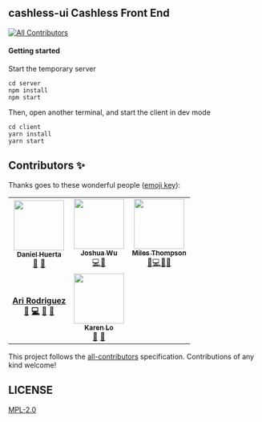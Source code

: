 ## cashless-ui Cashless Front End 

<!-- ALL-CONTRIBUTORS-BADGE:START - Do not remove or modify this section -->
[![All Contributors](https://img.shields.io/badge/all_contributors-5-orange.svg?style=flat-square)](#contributors-)
<!-- ALL-CONTRIBUTORS-BADGE:END -->


#### Getting started

Start the temporary server

```
cd server
npm install
npm start
```

Then, open another terminal, and start the client in dev mode

```
cd client
yarn install
yarn start
```


## Contributors ✨

Thanks goes to these wonderful people ([emoji key](https://allcontributors.org/docs/en/emoji-key)):

<!-- ALL-CONTRIBUTORS-LIST:START - Do not remove or modify this section -->
<!-- prettier-ignore-start -->
<!-- markdownlint-disable -->
<table>    <tr>        <td align="center"><a href="https://www.linkedin.com/in/daniel-huerta-34868631/"><img src="https://avatars0.githubusercontent.com/u/53913596?v=4" width="100px;" alt="" /><br /><sub><b>Daniel Huerta</b></sub></a><br />          <a href="#ideas-DAHuerta" title="Ideas, Planning, & Feedback">🤔</a>          <a href="#projectManagement-DAHuerta" title="Project Management">📆</a>        </td><td align="center"><a href="http://joshuawu.me/"><img src="https://avatars2.githubusercontent.com/u/12107969?v=4" width="100px;" alt="" /><br /><sub><b>Joshua Wu</b></sub></a><br /><a href="https://github.com/CashlessSociety/cashless-ui/commits?author=jwu910" title="Code">💻</a><a href="https://github.com/CashlessSociety/cashless-ui/pulls?q=is%3Apr+reviewed-by%3Ajwu910" title="Reviewed Pull Requests">👀</a>        </td>        <td align="center"><a href="http://goodbright.nz"><img src="https://avatars2.githubusercontent.com/u/166867?v=4" width="100px;" alt="" /><br /><sub><b>Miles Thompson</b></sub></a><br /><a href="#ideas-utunga" title="Ideas, Planning, & Feedback">🤔</a><a href="https://github.com/CashlessSociety/cashless-ui/commits?author=utunga" title="Code">💻</a><a href="https://github.com/CashlessSociety/cashless-ui/pulls?q=is%3Apr+reviewed-by%3Autunga" title="Reviewed Pull Requests">👀</a><a href="#business-utunga" title="Business development">💼</a></td>      </tr>      <tr>        <td align="center"><a href="#pablo"><b>Ari Rodriguez</a><br />          <a href="#ideas-ari" title="Ideas, Planning, & Feedback">🤔</a>          <a href="https://github.com/CashlessSociety/cashless-ui/commits?author=utunga" title="Code">💻</a>          <a href="https://github.com/CashlessSociety/cashless-ui/pulls?q=is%3Apr+reviewed-by%3Autunga" title="Reviewed Pull Requests">👀</a>           <a href="#business-ari" title="Business development">💼</a></td>        <td align="center"><a href="http://www.linkedin.com/in/lokaren/"><img src="https://avatars3.githubusercontent.com/u/2974103?v=4" width="100px;" alt="" /><br /><sub><b>Karen Lo</b></sub></a><br />          <a href="#ideas-karenkun" title="Ideas, Planning, & Feedback">🤔</a>         <a href="#design-karenkun" title="Design">🎨</a>        </td>        <td></td>    </tr></table>
    
<!-- markdownlint-enable -->
<!-- prettier-ignore-end -->
<!-- ALL-CONTRIBUTORS-LIST:END -->

This project follows the [all-contributors](https://github.com/all-contributors/all-contributors) specification. Contributions of any kind welcome!

## LICENSE

[MPL-2.0](LICENSE)
